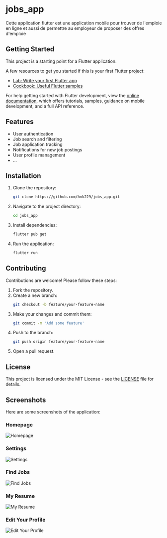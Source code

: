 # jobs_app

Cette application flutter est une application mobile pour trouver de l'emploie en ligne et aussi de permettre au employeur de proposer des offres d'emploie 

## Getting Started

This project is a starting point for a Flutter application.

A few resources to get you started if this is your first Flutter project:

- [Lab: Write your first Flutter app](https://docs.flutter.dev/get-started/codelab)
- [Cookbook: Useful Flutter samples](https://docs.flutter.dev/cookbook)

For help getting started with Flutter development, view the
[online documentation](https://docs.flutter.dev/), which offers tutorials,
samples, guidance on mobile development, and a full API reference.
## Features

- User authentication
- Job search and filtering
- Job application tracking
- Notifications for new job postings
- User profile management
- ...

## Installation

1. Clone the repository:
    ```sh
    git clone https://github.com/hnk229/jobs_app.git
    ```
2. Navigate to the project directory:
    ```sh
    cd jobs_app
    ```
3. Install dependencies:
    ```sh
    flutter pub get
    ```
4. Run the application:
    ```sh
    flutter run
    ```

## Contributing

Contributions are welcome! Please follow these steps:

1. Fork the repository.
2. Create a new branch:
    ```sh
    git checkout -b feature/your-feature-name
    ```
3. Make your changes and commit them:
    ```sh
    git commit -m 'Add some feature'
    ```
4. Push to the branch:
    ```sh
    git push origin feature/your-feature-name
    ```
5. Open a pull request.

## License

This project is licensed under the MIT License - see the [LICENSE](https://github.com/hnk229) file for details.
## Screenshots

Here are some screenshots of the application:

### Homepage
![Homepage](assets/images/home.jpg)

### Settings
![Settings](assets/images/setting.jpg)

### Find Jobs
![Find Jobs](assets/images/findJobs.jpg)

### My Resume
![My Resume](assets/images/myResume.jpg)

### Edit Your Profile
![Edit Your Profile](assets/images/editProfile.jpg)